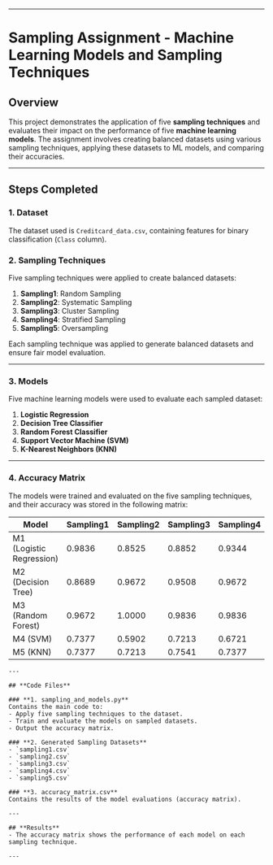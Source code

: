 
```
```
---
# Sampling Assignment - Machine Learning Models and Sampling Techniques

## **Overview**
This project demonstrates the application of five **sampling techniques** and evaluates their impact on the performance of five **machine learning models**. The assignment involves creating balanced datasets using various sampling techniques, applying these datasets to ML models, and comparing their accuracies.

---

## **Steps Completed**

### **1. Dataset**
The dataset used is `Creditcard_data.csv`, containing features for binary classification (`Class` column).

### **2. Sampling Techniques**
Five sampling techniques were applied to create balanced datasets:
1. **Sampling1**: Random Sampling
2. **Sampling2**: Systematic Sampling
3. **Sampling3**: Cluster Sampling
4. **Sampling4**: Stratified Sampling
5. **Sampling5**: Oversampling

Each sampling technique was applied to generate balanced datasets and ensure fair model evaluation.

---

### **3. Models**
Five machine learning models were used to evaluate each sampled dataset:
1. **Logistic Regression**
2. **Decision Tree Classifier**
3. **Random Forest Classifier**
4. **Support Vector Machine (SVM)**
5. **K-Nearest Neighbors (KNN)**

---

### **4. Accuracy Matrix**
The models were trained and evaluated on the five sampling techniques, and their accuracy was stored in the following matrix:

| Model | Sampling1 | Sampling2 | Sampling3 | Sampling4 | Sampling5 |
|-------|-----------|-----------|-----------|-----------|-----------|
| M1 (Logistic Regression) | 0.9836 | 0.8525 | 0.8852 | 0.9344 | 0.9180 |
| M2 (Decision Tree)        | 0.8689 | 0.9672 | 0.9508 | 0.9672 | 0.9508 |
| M3 (Random Forest)        | 0.9672 | 1.0000 | 0.9836 | 0.9836 | 0.9836 |
| M4 (SVM)                  | 0.7377 | 0.5902 | 0.7213 | 0.6721 | 0.6885 |
| M5 (KNN)                  | 0.7377 | 0.7213 | 0.7541 | 0.7377 | 0.6721 |

```
---

## **Code Files**

### **1. sampling_and_models.py**
Contains the main code to:
- Apply five sampling techniques to the dataset.
- Train and evaluate the models on sampled datasets.
- Output the accuracy matrix.

### **2. Generated Sampling Datasets**
- `sampling1.csv`
- `sampling2.csv`
- `sampling3.csv`
- `sampling4.csv`
- `sampling5.csv`

### **3. accuracy_matrix.csv**
Contains the results of the model evaluations (accuracy matrix).

---

## **Results**
- The accuracy matrix shows the performance of each model on each sampling technique.

---

